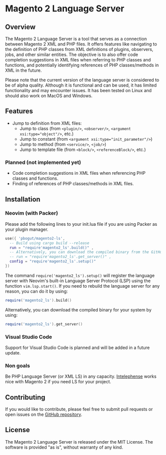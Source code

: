 # Magento 2 Language Server

## Overview

The Magento 2 Language Server is a tool that serves as a connection between Magento 2 XML and PHP files. It offers features like navigating to the definition of PHP classes from XML definitions of plugins, observers, jobs, and other similar entities. The objective is to also offer code completion suggestions in XML files when referring to PHP classes and functions, and potentially identifying references of PHP classes/methods in XML in the future.

Please note that the current version of the language server is considered to be of alpha quality. Although it is functional and can be used, it has limited functionality and may encounter issues. It has been tested on Linux and should also work on MacOS and Windows.

## Features
 - Jump to definition from XML files:
   - Jump to class (from `<plugin/>`, `<observer/>`, `<argument xsi:type="object"/>`, etc.)
   - Jump to constant (from `<argument xsi:type="init_parameter"/>`)
   - Jump to method (from `<service/>`, `<job/>`)
   - Jump to template file (from `<block/>`, `<referenceBlock/>`, etc.)

### Planned (not implemented yet)
 - Code completion suggestions in XML files when referencing PHP classes and functions.
 - Finding of references of PHP classes/methods in XML files.

## Installation

### Neovim (with Packer)

Please add the following lines to your init.lua file if you are using Packer as your plugin manager.

```lua
use({ 'pbogut/magento2-ls', 
  -- Build using cargo build --release
  run = "require'magento2_ls'.build()" ,
  -- Alternatively, you can download the compiled binary from the GitHub release.
  -- run = "require'magento2_ls'.get_server()" ,
  config = "require'magento2_ls'.setup()" 
})
```

The command `require('magento2_ls').setup()` will register the language server with Neovim's built-in Language Server Protocol (LSP) using the function `vim.lsp.start()`. If you need to rebuild the language server for any reason, you can do it by using:

```lua
require('magento2_ls').build()
```

Alternatively, you can download the compiled binary for your system by using:

```lua
require('magento2_ls').get_server()
```

### Visual Studio Code

Support for Visual Studio Code is planned and will be added in a future update.


### Non goals

Be PHP Language Server (or XML LS) in any capacity. 
[Intelephense](https://intelephense.com/) works nice with Magento 2 if you need 
LS for your project.

## Contributing

If you would like to contribute, please feel free to submit pull requests or open issues on the [GitHub repository](https://github.com/pbogut/magento2-ls). 

## License

The Magento 2 Language Server is released under the MIT License.
The software is provided "as is", without warranty of any kind.
